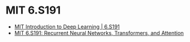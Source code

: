 # MIT 6.S191
- [MIT Introduction to Deep Learning | 6.S191](https://youtu.be/QDX-1M5Nj7s)
- [MIT 6.S191: Recurrent Neural Networks, Transformers, and Attention](https://youtu.be/ySEx_Bqxvvo)
